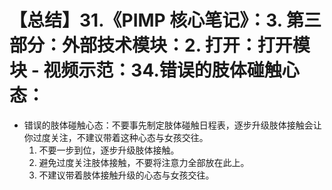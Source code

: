 # 【总结】31.《PIMP 核心笔记》：3. 第三部分：外部技术模块：2. 打开：打开模块 - 视频示范：34.错误的肢体碰触心态：

-   错误的肢体碰触心态：不要事先制定肢体碰触日程表，逐步升级肢体接触会让你过度关注，不建议带着这种心态与女孩交往。
    1.  不要一步到位，逐步升级肢体接触。
    2.  避免过度关注肢体接触，不要将注意力全部放在此上。
    3.  不建议带着肢体接触升级的心态与女孩交往。